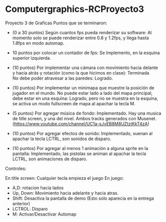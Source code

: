 # Computergraphics-RCProyecto3
Proyecto 3 de Graficas
Puntos que se terminaron:
* (0 a 30 puntos) Según cuantos fps pueda renderizar su software: Al momento solo se puede renderizar entre 0.8 y 1.2fps, y llega hasta 1.8fps en modo automap.

* 10 puntos por colocar un contador de fps: Se Implemento, en la esquina superior izquierda.

* (10 puntos) Por implementar una cámara con movimiento hacia delante y hacia atrás y rotación (como la que hicimos en clase): Terminada  
  No debe poder atravesar a las paredes: Logrado.

* (10 puntos) Por implementar un minimapa que muestre la posición de jugador en el mundo. No puede estar lado a lado del mapa principal, debe estar en una esquina: Logrado, pero no se muestra en la esquina, se activa un modo fullscreen de mapa al apachar la tecla M.

* (5 puntos) Por agregar música de fondo: Implementado. Hay una musica de title screen, y una del nivel. Ambos tracks generados con Musenet. (https://www.youtube.com/channel/UC1a-sJyEB8M8UZtzjKkT4zA)
* (10 puntos) Por agregar efectos de sonido: Implementado, suenan al apachar la tecla LCTRL, son sonidos de disparo.

* (10 puntos) Por agregar al menos 1 animación a alguna sprite en la pantalla: Implementado, las pistolas se animan al apachar la tecla LCTRL, son animaciones de disparo.

Controles:

En title screen: Cualquier tecla empieza el juego
En juego: 
* A,D: rotacion hacia lados
* Up, Down: Movimiento hacia adelante y hacia atras.
* Shift: Desactiva la pantalla de demo (Esto solo aparecia en la entrega anterior)
* LCTROL: Disparo
* M: Activar/Desactivar Automap
